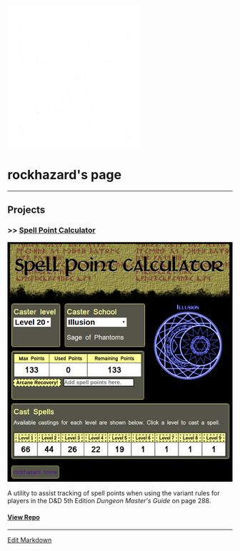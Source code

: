 ![rockhazard](images/privateer.large.png)
# rockhazard's page
---
## Projects
### >> [Spell Point Calculator](https://rockhazard.github.io/spell-point-calculator/)

![spell points](images/spellpoints.jpg)

A utility to assist tracking of spell points when using the variant rules for players in the D&D 5th Edition _Dungeon Master's Guide_ on page 288.

#### [View Repo](https://github.com/rockhazard/spell-point-calculator)

---

[Edit Markdown](https://github.com/rockhazard/rockhazard.github.io/edit/master/README.md)
